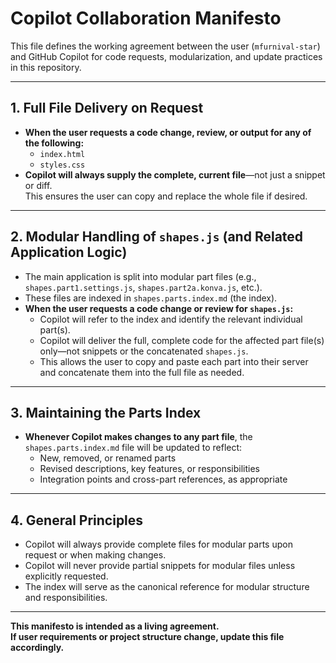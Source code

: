 # Copilot Collaboration Manifesto

This file defines the working agreement between the user (`mfurnival-star`) and GitHub Copilot for code requests, modularization, and update practices in this repository.

---

## 1. **Full File Delivery on Request**

- **When the user requests a code change, review, or output for any of the following:**
  - `index.html`
  - `styles.css`
- **Copilot will always supply the complete, current file**—not just a snippet or diff.  
  This ensures the user can copy and replace the whole file if desired.

---

## 2. **Modular Handling of `shapes.js` (and Related Application Logic)**

- The main application is split into modular part files (e.g., `shapes.part1.settings.js`, `shapes.part2a.konva.js`, etc.).
- These files are indexed in `shapes.parts.index.md` (the index).
- **When the user requests a code change or review for `shapes.js`:**
  - Copilot will refer to the index and identify the relevant individual part(s).
  - Copilot will deliver the full, complete code for the affected part file(s) only—not snippets or the concatenated `shapes.js`.
  - This allows the user to copy and paste each part into their server and concatenate them into the full file as needed.

---

## 3. **Maintaining the Parts Index**

- **Whenever Copilot makes changes to any part file**, the `shapes.parts.index.md` file will be updated to reflect:
  - New, removed, or renamed parts
  - Revised descriptions, key features, or responsibilities
  - Integration points and cross-part references, as appropriate

---

## 4. **General Principles**

- Copilot will always provide complete files for modular parts upon request or when making changes.
- Copilot will never provide partial snippets for modular files unless explicitly requested.
- The index will serve as the canonical reference for modular structure and responsibilities.

---

**This manifesto is intended as a living agreement.  
If user requirements or project structure change, update this file accordingly.**
